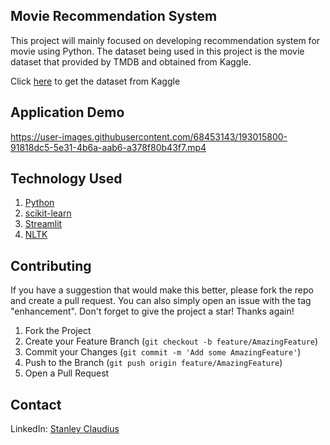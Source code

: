 ## Movie Recommendation System
This project will mainly focused on developing recommendation system for movie using Python. The dataset being used in this project is the movie dataset that provided by TMDB and obtained from Kaggle.

Click [here](https://www.kaggle.com/datasets/tmdb/tmdb-movie-metadata?select=tmdb_5000_movies.csv) to get the dataset from Kaggle

## Application Demo
https://user-images.githubusercontent.com/68453143/193015800-91818dc5-5e31-4b6a-aab6-a378f80b43f7.mp4

## Technology Used
1. [Python](https://www.python.org/)
2. [scikit-learn](https://scikit-learn.org/stable/index.html)
3. [Streamlit](https://streamlit.io/)
4. [NLTK](https://www.nltk.org/)

## Contributing
If you have a suggestion that would make this better, please fork the repo and create a pull request. You can also simply open an issue with the tag "enhancement".
Don't forget to give the project a star! Thanks again!

1. Fork the Project
2. Create your Feature Branch (`git checkout -b feature/AmazingFeature`)
3. Commit your Changes (`git commit -m 'Add some AmazingFeature'`)
4. Push to the Branch (`git push origin feature/AmazingFeature`)
5. Open a Pull Request

## Contact
LinkedIn: [Stanley Claudius](https://www.linkedin.com/in/stanley-claudius-4560b21b7)
